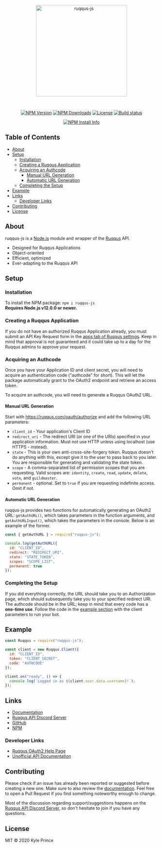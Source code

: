 <div align="center">
  <br />
  <p>
    <img src="https://i.imgur.com/7ZsJ82E.png" width="300" alt="ruqqus-js" /></a>
  </p>
  <br />
  <p>
    <a href="https://www.npmjs.com/package/ruqqus-js"><img src="https://img.shields.io/npm/v/ruqqus-js.svg?maxAge=3600" alt="NPM Version" /></a>
    <a href="https://www.npmjs.com/package/ruqqus-js"><img src="https://img.shields.io/npm/dt/ruqqus-js.svg?maxAge=3600" alt="NPM Downloads" /></a>
    <a href="https://david-dm.org/acikek/ruqqus-js"><img src="https://img.shields.io/david/acikek/ruqqus-js.svg?maxAge=3600" alt="License" /></a>
    <a href="https://github.com/acikek/ruqqus-js/blob/master/LICENSE"><img src="https://img.shields.io/github/license/acikek/ruqqus-js" alt="Build status" /></a>
  </p>
  <p>
    <a href="https://nodei.co/npm/ruqqus-js/"><img src="https://nodei.co/npm/ruqqus-js.png?downloads=true" alt="NPM Install Info" /></a>
  </p>
</div>

## Table of Contents

- [About](#about)
- [Setup](#setup)
  - [Installation](#installation)
  - [Creating a Ruqqus Application](#creating-a-ruqqus-application)
  - [Acquiring an Authcode](#acquiring-an-authcode)
    - [Manual URL Generation](#manual-url-generation)
    - [Automatic URL Generation](#automatic-url-generation)
  - [Completing the Setup](#completing-the-setup)
- [Example](#example)
- [Links](#links)
  - [Developer Links](#developer-links)
- [Contributing](#contributing)
- [License](#license)

## About

ruqqus-js is a [Node.js](https://nodejs.org) module and wrapper of the [Ruqqus](https://ruqqus.com) API.

- Designed for Ruqqus Applications
- Object-oriented
- Efficient, optimized
- Ever-adapting to the Ruqqus API

## Setup

### Installation
To install the NPM package: `npm i ruqqus-js`<br>
**Requires Node.js v12.0.0 or newer.**

### Creating a Ruqqus Application
If you do not have an authorized Ruqqus Application already, you must submit an API Key Request form in the [apps tab of Ruqqus settings](https://ruqqus.com/settings/apps). Keep in mind that approval is not guaranteed and it could take up to a day for the Ruqqus admins to approve your request.

### Acquiring an Authcode
Once you have your Application ID and client secret, you will need to acquire an authentication code ("authcode" for short). This will let the package automatically grant to the OAuth2 endpoint and retrieve an access token. 

To acquire an authcode, you will need to generate a Ruqqus OAuth2 URL.

#### Manual URL Generation

Start with https://ruqqus.com/oauth/authorize and add the following URL parameters:

- `client_id` - Your application's Client ID
- `redirect_uri` - The redirect URI (or one of the URIs) specified in your application information. Must not use HTTP unless using localhost (use HTTPS - 
instead).
- `state` - This is your own anti-cross-site-forgery token. Ruqqus doesn't do anything with this, except give it to the user to pass back to you later. You are responsible for generating and validating the state token.
- `scope` - A comma-separated list of permission scopes that you are requesting. Valid scopes are: `identity`, `create`, `read`, `update`, `delete`, `vote`, and `guildmaster`.
- `permanent` - optional. Set to `true` if you are requesting indefinite access. Omit if not.

#### Automatic URL Generation

ruqqus-js provides two functions for automatically generating an OAuth2 URL: `getAuthURL()`, which takes parameters in the function arguments, and `getAuthURLInput()`, which takes the parameters in the console. Below is an example of the former.

```js
const { getAuthURL } = require("ruqqus-js");

console.log(getAuthURL({
  id: "CLIENT_ID",
  redirect: "REDIRECT_URI",
  state: "STATE_TOKEN",
  scopes: "SCOPE_LIST",
  permanent: true
});
```

### Completing the Setup

If you did everything correctly, the URL should take you to an Authorization page, which should subsequently take you to your specified redirect URI. The authcode should be in the URL; keep in mind that every code has a **one-time use**. Follow the code in the [example section](#example) with the client parameters to run your bot.

## Example

```js
const Ruqqus = require("ruqqus-js");

const client = new Ruqqus.Client({
  id: "CLIENT_ID",
  token: "CLIENT_SECRET",
  code: "AUTHCODE"
});

client.on("ready", () => {
  console.log(`Logged in as ${client.user.data.username}!`);
});
```

## Links

- [Documentation](https://github.com/acikek/ruqqus-js/wiki)
- [Ruqqus API Discord Server](https://discord.com/invite/GWRutXB)
- [GitHub](https://github.com/acikek/ruqqus-js)
- [NPM](https://npmjs.com/package/ruqqus-js)

### Developer Links

- [Ruqqus OAuth2 Help Page](https://ruqqus.com/help/oauth)
- [Unofficial API Documentation](https://drive.google.com/file/d/1dFzkVxidCHpvnUUTaYtLu6Cu7Wh0oeni/view)

## Contributing

Please check if an issue has already been reported or suggested before creating a new one. Make sure to also review the [documentation](https://github.com/acikek/ruqqus-js/wiki). Feel free to open a Pull Request if you find something noteworthy enough to change.

Most of the discussion regarding support/suggestions happens on the [Ruqqus API Discord Server](https://discord.com/invite/GWRutXB), so don't hesitate to join if you have any questions.

## License

MIT © 2020 Kyle Prince